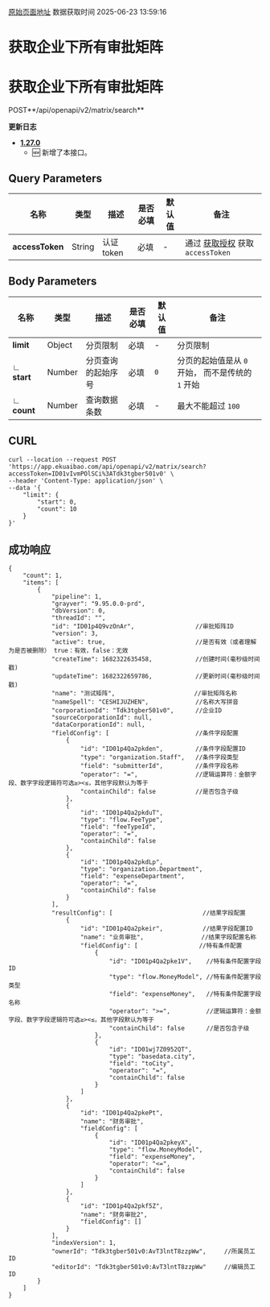 [原始页面地址](https://docs.ekuaibao.com/docs/open-api/matrix/get-matrixs)
数据获取时间 2025-06-23 13:59:16

# 获取企业下所有审批矩阵

# 获取企业下所有审批矩阵

POST**/api/openapi/v2/matrix/search**

**更新日志**

  * [**1.27.0**](/updateLog/update-log#1270)
    * 🆕 新增了本接口。



## Query Parameters​

名称| 类型| 描述| 是否必填| 默认值| 备注  
---|---|---|---|---|---  
**accessToken**|  String| 认证token| 必填| -| 通过 [获取授权](/docs/open-api/getting-started/auth) 获取 `accessToken`  
  
## Body Parameters​

名称| 类型| 描述| 是否必填| 默认值| 备注  
---|---|---|---|---|---  
**limit**|  Object| 分页限制| 必填| -| 分页限制  
**∟ start**|  Number| 分页查询的起始序号| 必填| `0`| 分页的起始值是从 `0` 开始， 而不是传统的 `1` 开始  
**∟ count**|  Number| 查询数据条数| 必填| -| 最大不能超过 `100`  
  
## CURL​
    
    
    curl --location --request POST 'https://app.ekuaibao.com/api/openapi/v2/matrix/search?accessToken=ID01vIvmPOlSCi%3ATdk3tgber501v0' \  
    --header 'Content-Type: application/json' \  
    --data '{  
        "limit": {  
            "start": 0,  
            "count": 10  
        }  
    }'  
    

## 成功响应​
    
    
    {  
        "count": 1,  
        "items": [  
            {  
                "pipeline": 1,  
                "grayver": "9.95.0.0-prd",  
                "dbVersion": 0,  
                "threadId": "",  
                "id": "ID01p4Q9vzOnAr",                 //审批矩阵ID  
                "version": 3,  
                "active": true,                         //是否有效（或者理解为是否被删除） true：有效，false：无效  
                "createTime": 1682322635458,            //创建时间(毫秒级时间戳)  
                "updateTime": 1682322659786,            //更新时间(毫秒级时间戳)  
                "name": "测试矩阵",                      //审批矩阵名称  
                "nameSpell": "CESHIJUZHEN",             //名称大写拼音  
                "corporationId": "Tdk3tgber501v0",      //企业ID  
                "sourceCorporationId": null,  
                "dataCorporationId": null,  
                "fieldConfig": [                        //条件字段配置  
                    {  
                        "id": "ID01p4Qa2pkden",         //条件字段配置ID  
                        "type": "organization.Staff",   //条件字段类型  
                        "field": "submitterId",         //条件字段名称  
                        "operator": "=",                //逻辑运算符：金额字段、数字字段逻辑符可选≥><≤，其他字段默认为等于  
                        "containChild": false           //是否包含子级  
                    },  
                    {  
                        "id": "ID01p4Qa2pkduT",  
                        "type": "flow.FeeType",  
                        "field": "feeTypeId",  
                        "operator": "=",  
                        "containChild": false  
                    },  
                    {  
                        "id": "ID01p4Qa2pkdLp",  
                        "type": "organization.Department",  
                        "field": "expenseDepartment",  
                        "operator": "=",  
                        "containChild": false  
                    }  
                ],  
                "resultConfig": [                         //结果字段配置  
                    {  
                        "id": "ID01p4Qa2pkeir",           //结果字段配置ID  
                        "name": "业务审批",                //结果字段配置名称  
                        "fieldConfig": [                 //特有条件配置  
                            {  
                                "id": "ID01p4Qa2pke1V",    //特有条件配置字段ID    
                                "type": "flow.MoneyModel", //特有条件配置字段类型  
                                "field": "expenseMoney",   //特有条件配置字段名称    
                                "operator": ">=",          //逻辑运算符：金额字段、数字字段逻辑符可选≥><≤，其他字段默认为等于  
                                "containChild": false      //是否包含子级  
                            },  
                            {  
                                "id": "ID01wj7Z0952QT",  
                                "type": "basedata.city",  
                                "field": "toCity",  
                                "operator": "=",  
                                "containChild": false  
                            }  
                        ]  
                    },  
                    {  
                        "id": "ID01p4Qa2pkePt",  
                        "name": "财务审批",  
                        "fieldConfig": [  
                            {  
                                "id": "ID01p4Qa2pkeyX",  
                                "type": "flow.MoneyModel",  
                                "field": "expenseMoney",  
                                "operator": "<=",  
                                "containChild": false  
                            }  
                        ]  
                    },  
                    {  
                        "id": "ID01p4Qa2pkf5Z",  
                        "name": "财务审批2",  
                        "fieldConfig": []  
                    }  
                ],  
                "indexVersion": 1,  
                "ownerId": "Tdk3tgber501v0:AvT3lntT8zzpWw",     //所属员工ID  
                "editorId": "Tdk3tgber501v0:AvT3lntT8zzpWw"     //编辑员工ID  
            }  
        ]  
    }  
    
